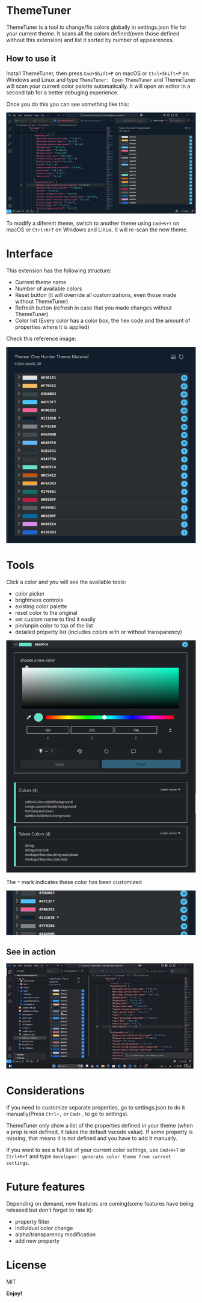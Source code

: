 # ThemeTuner

ThemeTuner is a tool to change/fix colors globally in settings.json file for your current theme. It scans all the colors defined(even those defined without this extension) and list it sorted by number of appearences.

## How to use it

Install ThemeTuner, then press `Cmd+Shift+P` on macOS or `Ctrl+Shift+P` on Windows and Linux and type `ThemeTuner: Open ThemeTuner` and ThemeTuner will scan your current color palette automatically. It will open an editor in a second tab for a better debuging experience.

Once you do this you can see something like this:

![How to preview](https://github.com/soyreneon/Theme-editor/raw/main/media/img_preview.png)

To modify a diferent theme, switch to another theme using `Cmd+K+T` on macOS or `Ctrl+K+T` on Windows and Linux. It will re-scan the new theme.

# Interface

This extension has the following structure:

- Current theme name
- Number of available colors
- Reset button (it will override all customizations, even those made without ThemeTuner)
- Refresh button (refresh in case that you made changes without ThemeTuner)
- Color list (Every color has a color box, the hex code and the amount of properties where it is applied)

Check this reference image:

![Overall interface](https://github.com/soyreneon/Theme-editor/raw/main/media/img_interface.png)

# Tools

Click a color and you will see the available tools:

- color picker
- brightness controls
- existing color palette
- reset color to the original
- set custom name to find it easily
- pin/unpin color to top of the list
- detailed property list (includes colors with or without transparency)

![Tools and details](https://github.com/soyreneon/Theme-editor/raw/main/media/img-colorcontent.png)

The `*` mark indicates these color has been customized

![Color customized](https://github.com/soyreneon/Theme-editor/raw/main/media/img-customized.png)

## See in action

![ThemeTuner in action](https://github.com/soyreneon/Theme-editor/raw/main/media/demo.gif)

# Considerations

If you need to customize separate properties, go to settings.json to do it manually(Press `Ctrl+,` or `Cmd+,` to go to settings).

ThemeTuner only show a list of the properties defined in your theme (when a prop is not defined, it takes the default vscode value). If some property is missing, that means it is not defined and you have to add it manually.

If you want to see a full list of your current color settings, use `Cmd+K+T` or `Ctrl+K+T` and type `developer: generate color theme from current settings`.

# Future features

Depending on demand, new features are coming(some features have being released but don't forget to rate it):

- property filter
- individual color change
- alpha/transparency modification
- add new property

# License

MIT

**Enjoy!**
